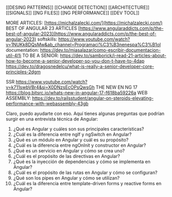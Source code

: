 [[DESING PATTERNS]]
[[CHANGE DETECTION]]
[[ARCHITECTURE]]
[[SIGNALS]]
[[NG FILES]]
[[NG PERFORMANCE]]
[[DEV TOOL]]



MORE ARTICLES:
[https://michalzalecki.com/](https://michalzalecki.com/)
BEST OF ANGULAR 23 ARTICLES
[https://www.angularaddicts.com/p/the-best-of-angular-2023](https://www.angularaddicts.com/p/the-best-of-angular-2023)
softskills:
https://www.youtube.com/watch?v=1NUKk8DQsMw&ab_channel=Programaci%C3%B3nenespa%C3%B1ol
documentation:
https://dev.to/miasalazar/como-escribir-documentacion-util-4l1i
TO BE A SENIOR:
https://dev.to/samborick/i-read-21-articles-about-how-to-become-a-senior-developer-so-you-don-t-have-to-4dap
https://dev.to/dragosnedelcu/what-is-really-a-senior-developer-core-principles-2dgm



SSR
https://www.youtube.com/watch?v=k711swbVBr4&si=X0DNzsEcOPsQwsGh
THE NEW EN NG 17
https://blog.bitsrc.io/whats-new-in-angular-17-f618ba59226a
WEB ASSEMBLY:
https://dev.to/railsstudent/angular-on-steroids-elevating-performance-with-webassembly-43gb

Claro, puedo ayudarte con eso. Aquí tienes algunas preguntas que podrían surgir en una entrevista técnica de Angular:
1. ¿Qué es Angular y cuáles son sus principales características?
2. ¿Cuál es la diferencia entre ngIf y ngSwitch en Angular?
3. ¿Qué es un módulo en Angular y cuál es su propósito?
4. ¿Cuál es la diferencia entre ngOnInit y constructor en Angular?
5. ¿Qué es un servicio en Angular y cómo se crea uno?
6. ¿Cuál es el propósito de las directivas en Angular?
7. ¿Qué es la inyección de dependencias y cómo se implementa en Angular?
8. ¿Cuál es el propósito de las rutas en Angular y cómo se configuran?
9. ¿Qué son los pipes en Angular y cómo se utilizan?
10. ¿Cuál es la diferencia entre template-driven forms y reactive forms en Angular?